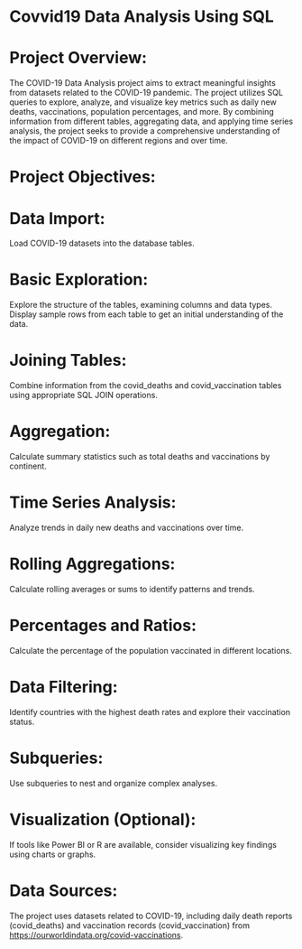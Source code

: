# Covvid19 Data Analysis Using SQL
# Project Overview:
The COVID-19 Data Analysis project aims to extract meaningful insights from datasets related to the COVID-19 pandemic. The project utilizes SQL queries to explore, analyze, and visualize key metrics such as daily
new deaths, vaccinations, population percentages, and more. By combining information from different tables, aggregating data, and applying time series analysis, the project seeks to provide a comprehensive 
understanding of the impact of COVID-19 on different regions and over time.
# Project Objectives:
# Data Import:
   Load COVID-19 datasets into the database tables.
# Basic Exploration:
  Explore the structure of the tables, examining columns and data types.
  Display sample rows from each table to get an initial understanding of the data.
# Joining Tables:
  Combine information from the covid_deaths and covid_vaccination tables using appropriate SQL JOIN operations.
# Aggregation:
  Calculate summary statistics such as total deaths and vaccinations by continent.
# Time Series Analysis:
  Analyze trends in daily new deaths and vaccinations over time.
# Rolling Aggregations:
  Calculate rolling averages or sums to identify patterns and trends.
# Percentages and Ratios:
  Calculate the percentage of the population vaccinated in different locations.
# Data Filtering:
 Identify countries with the highest death rates and explore their vaccination status.
# Subqueries:
 Use subqueries to nest and organize complex analyses.
# Visualization (Optional):
 If tools like Power BI or R are available, consider visualizing key findings using charts or graphs.
# Data Sources:
The project uses datasets related to COVID-19, including daily death reports (covid_deaths) and vaccination records (covid_vaccination) from https://ourworldindata.org/covid-vaccinations.


